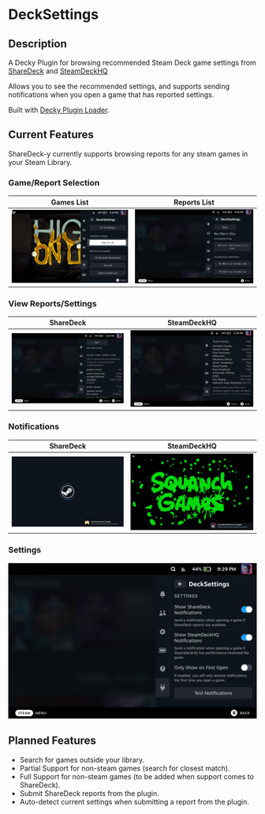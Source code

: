 # DeckSettings

## Description

A Decky Plugin for browsing recommended Steam Deck game settings from [ShareDeck](https://sharedeck.games) and [SteamDeckHQ](https://steamdeckhq.com/)

Allows you to see the recommended settings, and supports sending notifications when you open a game that has reported settings.

Built with [Decky Plugin Loader](https://github.com/SteamDeckHomebrew/PluginLoader).

## Current Features

ShareDeck-y currently supports browsing reports for any steam games in your Steam Library.

### Game/Report Selection

Games List             |  Reports List
:-------------------------:|:-------------------------:
![](screenshots/001_games_list.png)  |  ![](screenshots/002_reports_list.png)

### View Reports/Settings

ShareDeck             |  SteamDeckHQ
:-------------------------:|:-------------------------:
![](screenshots/003_sharedeck_report.png)  |  ![](screenshots/004_sdhq_report.png)

### Notifications

ShareDeck             |  SteamDeckHQ
:-------------------------:|:-------------------------:
![](screenshots/005_sharedeck_toast.png)  |  ![](screenshots/006_sdhq_toast.png)

### Settings

![](screenshots/007_settings.png)

## Planned Features

-   Search for games outside your library.
-   Partial Support for non-steam games (search for closest match).
-   Full Support for non-steam games (to be added when support comes to ShareDeck).
-   Submit ShareDeck reports from the plugin.
-   Auto-detect current settings when submitting a report from the plugin.
